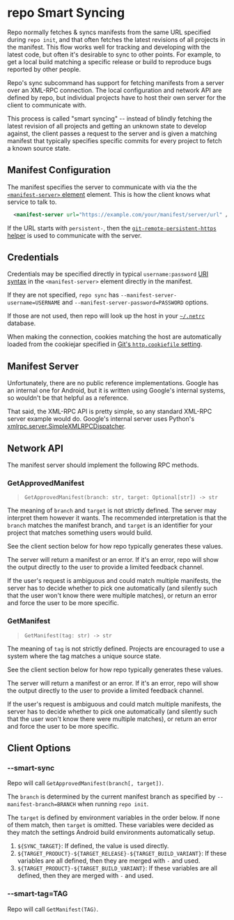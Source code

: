 # repo Smart Syncing

Repo normally fetches & syncs manifests from the same URL specified during
`repo init`, and that often fetches the latest revisions of all projects in
the manifest.  This flow works well for tracking and developing with the
latest code, but often it's desirable to sync to other points.  For example,
to get a local build matching a specific release or build to reproduce bugs
reported by other people.

Repo's sync subcommand has support for fetching manifests from a server over
an XML-RPC connection.  The local configuration and network API are defined by
repo, but individual projects have to host their own server for the client to
communicate with.

This process is called "smart syncing" -- instead of blindly fetching the latest
revision of all projects and getting an unknown state to develop against, the
client passes a request to the server and is given a matching manifest that
typically specifies specific commits for every project to fetch a known source
state.

## Manifest Configuration

The manifest specifies the server to communicate with via the
the [`<manifest-server>` element](manifest-format.md#Element-manifest_server)
element.  This is how the client knows what service to talk to.

```xml
  <manifest-server url="https://example.com/your/manifest/server/url" />
```

If the URL starts with `persistent-`, then the
[`git-remote-persistent-https` helper](https://github.com/git/git/blob/HEAD/contrib/persistent-https/README)
is used to communicate with the server.

## Credentials

Credentials may be specified directly in typical `username:password`
[URI syntax](https://en.wikipedia.org/wiki/URI#Syntax) in the
`<manifest-server>` element directly in the manifest.

If they are not specified, `repo sync` has `--manifest-server-username=USERNAME`
and `--manifest-server-password=PASSWORD` options.

If those are not used, then repo will look up the host in your
[`~/.netrc`](https://docs.python.org/3/library/netrc.html) database.

When making the connection, cookies matching the host are automatically loaded
from the cookiejar specified in
[Git's `http.cookiefile` setting](https://git-scm.com/docs/git-config#Documentation/git-config.txt-httpcookieFile).

## Manifest Server

Unfortunately, there are no public reference implementations.  Google has an
internal one for Android, but it is written using Google's internal systems,
so wouldn't be that helpful as a reference.

That said, the XML-RPC API is pretty simple, so any standard XML-RPC server
example would do.  Google's internal server uses Python's
[xmlrpc.server.SimpleXMLRPCDispatcher](https://docs.python.org/3/library/xmlrpc.server.html).

## Network API

The manifest server should implement the following RPC methods.

### GetApprovedManifest

> `GetApprovedManifest(branch: str, target: Optional[str]) -> str`

The meaning of `branch` and `target` is not strictly defined.  The server may
interpret them however it wants.  The recommended interpretation is that the
`branch` matches the manifest branch, and `target` is an identifier for your
project that matches something users would build.

See the client section below for how repo typically generates these values.

The server will return a manifest or an error.  If it's an error, repo will
show the output directly to the user to provide a limited feedback channel.

If the user's request is ambiguous and could match multiple manifests, the
server has to decide whether to pick one automatically (and silently such that
the user won't know there were multiple matches), or return an error and force
the user to be more specific.

### GetManifest

> `GetManifest(tag: str) -> str`

The meaning of `tag` is not strictly defined.  Projects are encouraged to use
a system where the tag matches a unique source state.

See the client section below for how repo typically generates these values.

The server will return a manifest or an error.  If it's an error, repo will
show the output directly to the user to provide a limited feedback channel.

If the user's request is ambiguous and could match multiple manifests, the
server has to decide whether to pick one automatically (and silently such that
the user won't know there were multiple matches), or return an error and force
the user to be more specific.

## Client Options

### --smart-sync

Repo will call `GetApprovedManifest(branch[, target])`.

The `branch` is determined by the current manifest branch as specified by
`--manifest-branch=BRANCH` when running `repo init`.

The `target` is defined by environment variables in the order below.  If none
of them match, then `target` is omitted.  These variables were decided as they
match the settings Android build environments automatically setup.

1.  `${SYNC_TARGET}`: If defined, the value is used directly.
2.  `${TARGET_PRODUCT}-${TARGET_RELEASE}-${TARGET_BUILD_VARIANT}`: If these
    variables are all defined, then they are merged with `-` and used.
3.  `${TARGET_PRODUCT}-${TARGET_BUILD_VARIANT}`: If these variables are all
    defined, then they are merged with `-` and used.

### --smart-tag=TAG

Repo will call `GetManifest(TAG)`.

